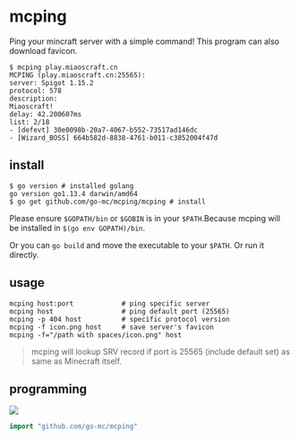 # mcping

Ping your mincraft server with a simple command! This program can also download favicon.

```shell
$ mcping play.miaoscraft.cn
MCPING (play.miaoscraft.cn:25565):
server: Spigot 1.15.2
protocol: 578
description: 
Miaoscraft!
delay: 42.200607ms
list: 2/18
- [defevt] 30e0098b-20a7-4067-b552-73517ad146dc
- [Wizard_BOSS] 664b582d-8838-4761-b011-c3852004f47d

```

## install

```shell
$ go version # installed golang
go version go1.13.4 darwin/amd64
$ go get github.com/go-mc/mcping/mcping # install
```

Please ensure `$GOPATH/bin` or `$GOBIN` is in your `$PATH`.Because mcping will be installed in `$(go env GOPATH)/bin`.

Or you can `go build` and move the executable to your `$PATH`. Or run it directly.

## usage

```shell
mcping host:port			# ping specific server
mcping host					# ping default port (25565)
mcping -p 404 host	        # specific protocol version
mcping -f icon.png host		# save server's favicon
mcping -f="/path with spaces/icon.png" host
```

> mcping will lookup SRV record if port is 25565 (include default set) as same as Minecraft itself.

## programming

[![](https://img.shields.io/badge/godoc-reference-blue.svg)](https://pkg.go.dev/github.com/go-mc/mcping?tab=doc)

```go
import "github.com/go-mc/mcping"
```

